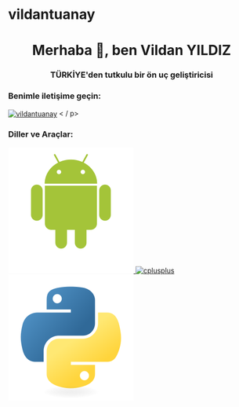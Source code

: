 # vildantuanay
<h1 align="center">Merhaba 👋, ben Vildan YILDIZ</h1>
<h3 align="center">TÜRKİYE'den tutkulu bir ön uç geliştiricisi</h3>

<h3 align="left">Benimle iletişime geçin: </h3>
<p align = "left">
<a href = "https://instagram.com/vi̇ldantuanay" target = "blank"><img align = "center" src = "https://raw.githubusercontent" .com/rahuldkjain/github-profile-readme-generator/master/src/images/icons/Social/instagram.svg" alt = "vi̇ldantuanay" height = "30" genişlik = "40" /></a> <
/ p>

<h3 align = "left"> Diller ve Araçlar:</h3>
<p align = "left"> <a href = "https://developer.android.com" target = "_blank" rel = "noreferrer" "> <img src = "https://raw.githubusercontent.com/devicons/devicon/master/icons/android/android-original-wordmark.svg" alt = "android" genişlik = "40" yükseklik = "40" /> </a> <a href = "https://www.w3schools.com/cpp/" target = "_blank" rel = "noreferrer"> <img src = "https://raw.githubusercontent.com/ devicons/devicon/master/icons/cplusplus/cplusplus-original.svg" alt = "cplusplus" width = "40" height = "40"/> </a> <a href = "https://www.python. org" target = "_blank" rel = "noreferrer"> <img src = "https://raw.githubusercontent.com/devicons/devicon/master/icons/python/python-original.svg" alt = "python" genişlik ="40" yükseklik = "40"/> </a> </p>
